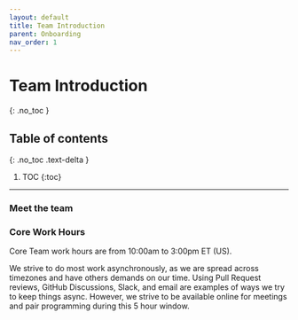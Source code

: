 ```yaml
---
layout: default
title: Team Introduction
parent: Onboarding
nav_order: 1
---
```


# Team Introduction
{: .no_toc }

## Table of contents
{: .no_toc .text-delta }

1. TOC
{:toc}

---

### Meet the team




### Core Work Hours

Core Team work hours are from 10:00am to 3:00pm ET (US).

We strive to do most work asynchronously, as we are spread across timezones and have others demands on our time. Using Pull Request reviews, GitHub Discussions, Slack, and email are examples of ways we try to keep things async. However, we strive to be available online for meetings and pair programming during this 5 hour window.